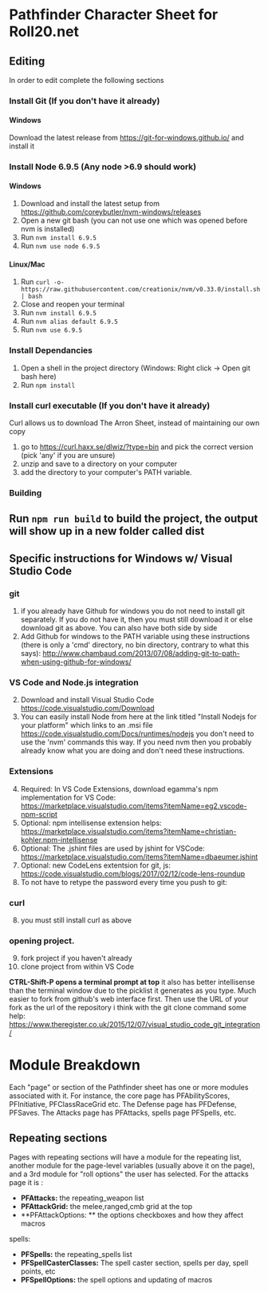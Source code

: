 # Pathfinder Character Sheet for Roll20.net

## Editing
In order to edit complete the following sections
### Install Git (If you don't have it already)
#### Windows
Download the latest release from https://git-for-windows.github.io/ and install it

### Install Node 6.9.5 (Any node >6.9 should work)
#### Windows
1. Download and install the latest setup from https://github.com/coreybutler/nvm-windows/releases
2. Open a new git bash (you can not use one which was opened before nvm is installed)
3. Run `nvm install 6.9.5`
4. Run `nvm use node 6.9.5`

#### Linux/Mac
1. Run `curl -o- https://raw.githubusercontent.com/creationix/nvm/v0.33.0/install.sh | bash`
2. Close and reopen your terminal
3. Run `nvm install 6.9.5`
4. Run `nvm alias default 6.9.5`
5. Run `nvm use 6.9.5`

### Install Dependancies
1. Open a shell in the project directory (Windows: Right click -> Open git bash here)
2. Run `npm install`

### Install curl executable (If you don't have it already)
Curl allows us to download The Arron Sheet, instead of maintaining our own copy
1. go to https://curl.haxx.se/dlwiz/?type=bin and pick the correct version (pick 'any' if you are unsure)
2. unzip and save to a directory on your computer
3. add the directory to your computer's PATH variable. 

### Building
Run `npm run build` to build the project, the output will show up in a new folder called dist
------
## Specific instructions for Windows w/ Visual Studio Code
### git 
1. if you already have Github for windows you do not need to install git separately. If you do not have it, then you must still download it or else download git as above. You can also have both side by side
2. Add Github for windows to the PATH variable using these instructions  (there is only a 'cmd' directory, no bin directory, contrary to what this says): http://www.chambaud.com/2013/07/08/adding-git-to-path-when-using-github-for-windows/

### VS Code and Node.js integration

2. Download and install Visual Studio Code https://code.visualstudio.com/Download
3. You can easily install Node from here at the link titled "Install Nodejs for your platform" which links to an .msi file  https://code.visualstudio.com/Docs/runtimes/nodejs you don't need to use the 'nvm' commands this way. If you need nvm then you probably already know what you are doing and don't need these instructions.

### Extensions
4. Required: In VS Code Extensions, download egamma's npm implementation for VS Code: https://marketplace.visualstudio.com/items?itemName=eg2.vscode-npm-script
5. Optional: npm intellisense extension helps: https://marketplace.visualstudio.com/items?itemName=christian-kohler.npm-intellisense
6. Optional: The .jshint files are used by jshint for VSCode: https://marketplace.visualstudio.com/items?itemName=dbaeumer.jshint
7. Optional: new CodeLens extentsion for git, js: https://code.visualstudio.com/blogs/2017/02/12/code-lens-roundup
8. To not have to retype the password every time you push to git: 

### curl
8. you must still install curl as above

### opening project.
9. fork project if you haven't already
10. clone project from within VS Code

**CTRL-Shift-P opens a terminal prompt at top** it also has better intellisense than the terminal window due to the picklist it generates as you type.
Much easier to fork from github's web interface first.
Then use the URL of your fork as the url of the repository i think with the git clone command
some help: https://www.theregister.co.uk/2015/12/07/visual_studio_code_git_integration/

# Module Breakdown
Each "page" or section of the Pathfinder sheet has one or more modules associated with it. For instance, the core page has PFAbilityScores, PFInitiative, PFClassRaceGrid etc. The Defense page has PFDefense, PFSaves. The Attacks page has PFAttacks, spells page PFSpells, etc.

## Repeating sections
Pages with repeating sections will have a module for the repeating list, another module for the page-level variables (usually above it on the page), and a 3rd module for "roll options" the user has selected. For the attacks page it is :
* **PFAttacks:** the repeating_weapon list
* **PFAttackGrid:** the melee,ranged,cmb grid at the top
* **PFAttackOptions: ** the options checkboxes and how they affect macros

spells:
* **PFSpells:** the repeating_spells list
* **PFSpellCasterClasses:** The spell caster section, spells per day, spell points, etc
* **PFSpellOptions:** the spell options and updating of macros

